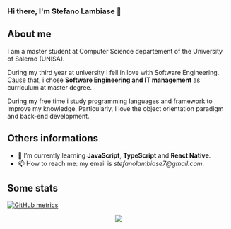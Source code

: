 ### Hi there, I'm Stefano Lambiase 👋

About me
-----------
I am a master student at Computer Science departement of the University of Salerno (UNISA).

During my third year at university I fell in love with Software Engineering. Cause that, i chose **Software Engineering and IT management** as curriculum at master degree.

During my free time i study programming languages and framework to improve my knowledge. Particularly, I love the object orientation paradigm and back-end development.

Others informations
-----------
- 🌱 I’m currently learning **JavaScript**, **TypeScript** and **React Native**.
- 📫 How to reach me: my email is _stefanolambiase7@gmail.com_.

Some stats
-----------

[![GitHub metrics](https://metrics.lecoq.io/StefanoLambiase?template=terminal&languages=1)](https://github.com/lowlighter/metrics)

<p align="center">
  <img src = "https://komarev.com/ghpvc/?username=StefanoLambiase&color=red">
</p>
<!--
**StefanoLambiase/StefanoLambiase** is a ✨ _special_ ✨ repository because its `README.md` (this file) appears on your GitHub profile.

Here are some ideas to get you started:

- 🔭 I’m currently working on ...
- 🌱 I’m currently learning ...
- 👯 I’m looking to collaborate on ...
- 🤔 I’m looking for help with ...
- 💬 Ask me about ...
- 📫 How to reach me: ...
- 😄 Pronouns: ...
- ⚡ Fun fact: ...
-->
